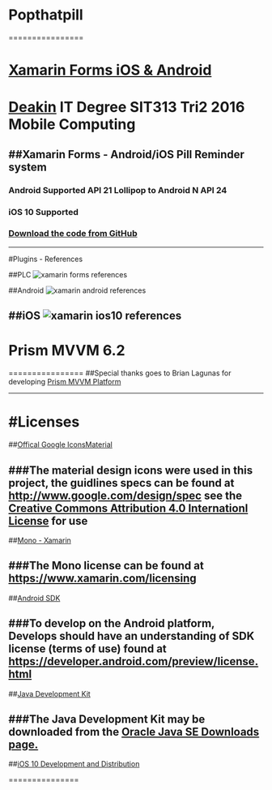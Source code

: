 # Popthatpill
================
# [Xamarin Forms iOS & Android](https://github.com/xamarin/Xamarin.Forms)

# [Deakin](http://www.deakin.edu.au/) IT Degree SIT313 Tri2 2016 Mobile Computing 

##Xamarin Forms - Android/iOS Pill Reminder system
-----------------

### Android Supported API 21 Lollipop to Android N API 24
### iOS 10 Supported
### [Download the code from GitHub](https://github.com/Winseral/Popthatpill)

-----------------
#Plugins - References

##PLC
![xamarin forms references](https://cloud.githubusercontent.com/assets/12288812/18732188/8cb845c2-80a4-11e6-88b5-1b3ee0b652f8.PNG)

##Android
![xamarin android references](https://cloud.githubusercontent.com/assets/12288812/18732195/a405434c-80a4-11e6-92df-0776f97a158a.PNG)

##iOS
![xamarin ios10 references](https://cloud.githubusercontent.com/assets/12288812/18732199/abed958c-80a4-11e6-9051-1f79953b4bc7.PNG)
--------------

# Prism MVVM 6.2
================
##Special thanks goes to Brian Lagunas for developing [Prism MVVM Platform](http://brianlagunas.com/)

----------------

#Licenses
===============
##[Offical Google IconsMaterial](http://www.google.com/design/spec/style/icons.html#icons-system-icons)

###The material design icons were used in this project, the guidlines specs can be found at http://www.google.com/design/spec see the [Creative Commons Attribution 4.0 Internationl License](http://creativecommons.org/licenses/by/4.0/) for use
--------------
##[Mono - Xamarin](https://www.xamarin.com/licensing)

###The Mono license can be found at https://www.xamarin.com/licensing
-------------
##[Android SDK](https://developer.android.com/preview/license.html)

###To develop on the Android platform, Develops should have an understanding of SDK license (terms of use) found at https://developer.android.com/preview/license.html
-------------
##[Java Development Kit](http://www.oracle.com/technetwork/java/javase/downloads/index.html)

###The Java Development Kit may be downloaded from the [Oracle Java SE Downloads page.](http://www.oracle.com/technetwork/java/javase/downloads/index.html)
-------------

##[iOS 10 Development and Distribution](https://developer.apple.com/macos/distribution/)

===============
